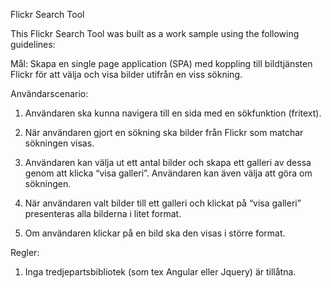 Flickr Search Tool

This Flickr Search Tool was built as a work sample using the following guidelines:

Mål: Skapa en single page application (SPA) med koppling till bildtjänsten Flickr för att välja och visa bilder utifrån en viss sökning.

Användarscenario:

1. Användaren ska kunna navigera till en sida med en sökfunktion (fritext).
 
2. När användaren gjort en sökning ska bilder från Flickr som matchar sökningen visas.

3. Användaren kan välja ut ett antal bilder och skapa ett galleri av dessa genom att klicka “visa galleri”. Användaren kan även välja att göra om sökningen.

4. När användaren valt bilder till ett galleri och klickat på “visa galleri” presenteras alla bilderna i litet format.

5. Om användaren klickar på en bild ska den visas i större format.


Regler:	
1. Inga tredjepartsbibliotek (som tex Angular eller Jquery) är tillåtna.
